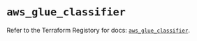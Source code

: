 # `aws_glue_classifier`

Refer to the Terraform Registory for docs: [`aws_glue_classifier`](https://registry.terraform.io/providers/hashicorp/aws/5.12.0/docs/resources/glue_classifier).
